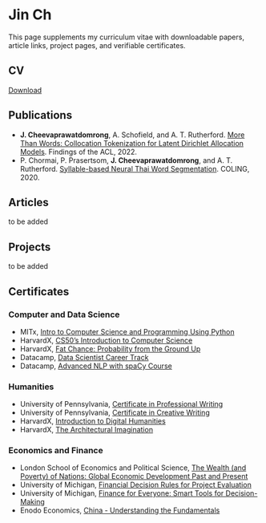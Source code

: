 # Jin Ch

This page supplements my curriculum vitae with downloadable papers, article links, project pages, and verifiable certificates.

## CV

[Download](assets/docs/cheeva-cv.pdf)

## Publications

- **J. Cheevaprawatdomrong**, A. Schofield, and A. T. Rutherford. [More Than Words:
Collocation Tokenization for Latent Dirichlet Allocation Models](assets/docs/More_Than_Words.pdf). Findings of the ACL, 2022.
- P. Chormai, P. Prasertsom, **J. Cheevaprawatdomrong**, and A. T. Rutherford.
[Syllable-based Neural Thai Word Segmentation](assets/docs/Word_Segmentation.pdf). COLING, 2020.

## Articles

to be added

## Projects

to be added

## Certificates

### Computer and Data Science
- MITx, [Intro to Computer Science and Programming Using Python](https://courses.edx.org/certificates/fef8542658bd4d91be23591e382129a6)
- HarvardX, [CS50’s Introduction to Computer Science](https://courses.edx.org/certificates/e9ea6c9ab4884687b80c536f0394a0e7)
- HarvardX, [Fat Chance: Probability from the Ground Up](https://courses.edx.org/certificates/c7610a6396684fbb84e0682820e8bf28)
- Datacamp, [Data Scientist Career Track](https://www.datacamp.com/statement-of-accomplishment/track/3b56e2dbdde893aaf1e066736752f88a3ecd1da3)
- Datacamp, [Advanced NLP with spaCy Course](https://www.datacamp.com/statement-of-accomplishment/course/e25048004b6ea979f69c1efc25f49678553b0313)

### Humanities
- University of Pennsylvania, [Certificate in Professional Writing]()
- University of Pennsylvania, [Certificate in Creative Writing]()
- HarvardX, [Introduction to Digital Humanities](https://courses.edx.org/certificates/b011e916c3f24aae919865a9af89c874)
- HarvardX, [The Architectural Imagination](https://courses.edx.org/certificates/015d94b104934ad088c3bd7afff80b3e)

### Economics and Finance
- London School of Economics and Political Science, [The Wealth (and Poverty) of
Nations: Global Economic Development Past and Present]()
- University of Michigan, [Financial Decision Rules for Project Evaluation](https://courses.edx.org/certificates/c5da5308db6d4c55b4c604a25f6a5e59)
- University of Michigan, [Finance for Everyone: Smart Tools for Decision-Making](https://courses.edx.org/certificates/e2d4fa15441945d984485bb2b5ff4bc7)
- Enodo Economics, [China - Understanding the Fundamentals](https://courses.edx.org/certificates/1f32aee413384e979c4ce5b75d2a97b9)





<!--
## Welcome to GitHub Pages
- You can use the [editor on GitHub](https://github.com/jin236248/jin236248.github.io/edit/main/index.md) to maintain and preview the content for your website in Markdown files.
- For more details see [Basic writing and formatting syntax](https://docs.github.com/en/github/writing-on-github/getting-started-with-writing-and-formatting-on-github/basic-writing-and-formatting-syntax).
- Your Pages site will use the layout and styles from the Jekyll theme you have selected in your [repository settings](https://github.com/jin236248/jin236248.github.io/settings/pages). The name of this theme is saved in the Jekyll `_config.yml` configuration file.
- Having trouble with Pages? Check out our [documentation](https://docs.github.com/categories/github-pages-basics/) or [contact support](https://support.github.com/contact) and we’ll help you sort it out.
-->

